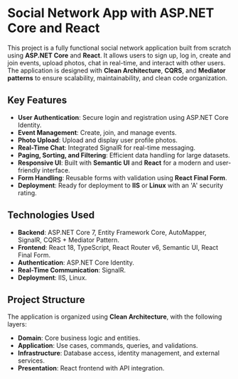 # Social Network App with ASP.NET Core and React

This project is a fully functional social network application built from scratch using **ASP.NET Core** and **React**. It allows users to sign up, log in, create and join events, upload photos, chat in real-time, and interact with other users. The application is designed with **Clean Architecture**, **CQRS**, and **Mediator patterns** to ensure scalability, maintainability, and clean code organization.

## Key Features
- **User Authentication**: Secure login and registration using ASP.NET Core Identity.
- **Event Management**: Create, join, and manage events.
- **Photo Upload**: Upload and display user profile photos.
- **Real-Time Chat**: Integrated SignalR for real-time messaging.
- **Paging, Sorting, and Filtering**: Efficient data handling for large datasets.
- **Responsive UI**: Built with **Semantic UI** and **React** for a modern and user-friendly interface.
- **Form Handling**: Reusable forms with validation using **React Final Form**.
- **Deployment**: Ready for deployment to **IIS** or **Linux** with an 'A' security rating.

## Technologies Used
- **Backend**: ASP.NET Core 7, Entity Framework Core, AutoMapper, SignalR, CQRS + Mediator Pattern.
- **Frontend**: React 18, TypeScript, React Router v6, Semantic UI, React Final Form.
- **Authentication**: ASP.NET Core Identity.
- **Real-Time Communication**: SignalR.
- **Deployment**: IIS, Linux.

## Project Structure
The application is organized using **Clean Architecture**, with the following layers:
- **Domain**: Core business logic and entities.
- **Application**: Use cases, commands, queries, and validations.
- **Infrastructure**: Database access, identity management, and external services.
- **Presentation**: React frontend with API integration.
